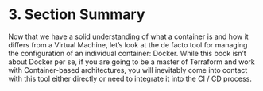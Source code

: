 # 3. Section Summary

Now that we have a solid understanding of what a container is and how it differs from a Virtual Machine, let’s look at the de facto tool for managing the configuration of an individual container: Docker. While this book isn’t about Docker per se, if you are going to be a master of Terraform and work with Container-based architectures, you will inevitably come into contact with this tool either directly or need to integrate it into the CI / CD process.